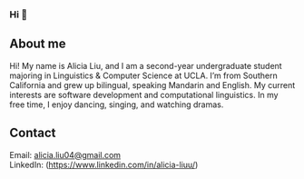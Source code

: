 ### Hi 👋

## About me
Hi! My name is Alicia Liu, and I am a second-year undergraduate student majoring in Linguistics & Computer Science at UCLA. I’m from Southern California and grew up bilingual, speaking Mandarin and English. My current interests are software development and computational linguistics. In my free time, I enjoy dancing, singing, and watching dramas.

## Contact
Email: alicia.liu04@gmail.com <br/> 
LinkedIn: (https://www.linkedin.com/in/alicia-liuu/)

<!--
**alicialiu9/alicialiu9** is a ✨ _special_ ✨ repository because its `README.md` (this file) appears on your GitHub profile.

Here are some ideas to get you started:

- 🔭 I’m currently working on ...
- 🌱 I’m currently learning ...
- 👯 I’m looking to collaborate on ...
- 🤔 I’m looking for help with ...
- 💬 Ask me about ...
- 📫 How to reach me: ...
- 😄 Pronouns: ...
- ⚡ Fun fact: ...
-->
